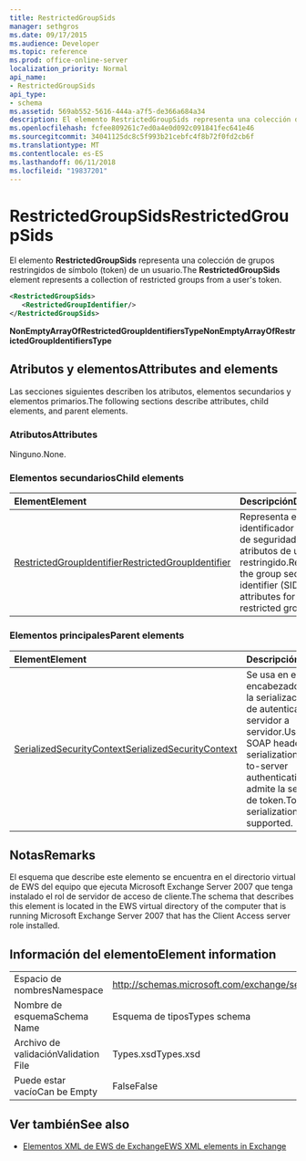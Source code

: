 ```yaml
---
title: RestrictedGroupSids
manager: sethgros
ms.date: 09/17/2015
ms.audience: Developer
ms.topic: reference
ms.prod: office-online-server
localization_priority: Normal
api_name:
- RestrictedGroupSids
api_type:
- schema
ms.assetid: 569ab552-5616-444a-a7f5-de366a684a34
description: El elemento RestrictedGroupSids representa una colección de grupos restringidos de símbolo (token) de un usuario.
ms.openlocfilehash: fcfee809261c7ed0a4e0d092c091841fec641e46
ms.sourcegitcommit: 34041125dc8c5f993b21cebfc4f8b72f0fd2cb6f
ms.translationtype: MT
ms.contentlocale: es-ES
ms.lasthandoff: 06/11/2018
ms.locfileid: "19837201"
---
```

# <a name="restrictedgroupsids"></a><span data-ttu-id="759ee-103">RestrictedGroupSids</span><span class="sxs-lookup"><span data-stu-id="759ee-103">RestrictedGroupSids</span></span>

<span data-ttu-id="759ee-104">El elemento **RestrictedGroupSids** representa una colección de grupos restringidos de símbolo (token) de un usuario.</span><span class="sxs-lookup"><span data-stu-id="759ee-104">The **RestrictedGroupSids** element represents a collection of restricted groups from a user's token.</span></span> 
  
```xml
<RestrictedGroupSids>
   <RestrictedGroupIdentifier/>
</RestrictedGroupSids>
```

 <span data-ttu-id="759ee-105">**NonEmptyArrayOfRestrictedGroupIdentifiersType**</span><span class="sxs-lookup"><span data-stu-id="759ee-105">**NonEmptyArrayOfRestrictedGroupIdentifiersType**</span></span>
## <a name="attributes-and-elements"></a><span data-ttu-id="759ee-106">Atributos y elementos</span><span class="sxs-lookup"><span data-stu-id="759ee-106">Attributes and elements</span></span>

<span data-ttu-id="759ee-107">Las secciones siguientes describen los atributos, elementos secundarios y elementos primarios.</span><span class="sxs-lookup"><span data-stu-id="759ee-107">The following sections describe attributes, child elements, and parent elements.</span></span>
  
### <a name="attributes"></a><span data-ttu-id="759ee-108">Atributos</span><span class="sxs-lookup"><span data-stu-id="759ee-108">Attributes</span></span>

<span data-ttu-id="759ee-109">Ninguno.</span><span class="sxs-lookup"><span data-stu-id="759ee-109">None.</span></span>
  
### <a name="child-elements"></a><span data-ttu-id="759ee-110">Elementos secundarios</span><span class="sxs-lookup"><span data-stu-id="759ee-110">Child elements</span></span>

|<span data-ttu-id="759ee-111">**Element**</span><span class="sxs-lookup"><span data-stu-id="759ee-111">**Element**</span></span>|<span data-ttu-id="759ee-112">**Descripción**</span><span class="sxs-lookup"><span data-stu-id="759ee-112">**Description**</span></span>|
|:-----|:-----|
|[<span data-ttu-id="759ee-113">RestrictedGroupIdentifier</span><span class="sxs-lookup"><span data-stu-id="759ee-113">RestrictedGroupIdentifier</span></span>](restrictedgroupidentifier.md) <br/> |<span data-ttu-id="759ee-114">Representa el identificador del grupo de seguridad (SID) y los atributos de un grupo restringido.</span><span class="sxs-lookup"><span data-stu-id="759ee-114">Represents the group security identifier (SID) and attributes for a restricted group.</span></span>  <br/> |
   
### <a name="parent-elements"></a><span data-ttu-id="759ee-115">Elementos principales</span><span class="sxs-lookup"><span data-stu-id="759ee-115">Parent elements</span></span>

|<span data-ttu-id="759ee-116">**Element**</span><span class="sxs-lookup"><span data-stu-id="759ee-116">**Element**</span></span>|<span data-ttu-id="759ee-117">**Descripción**</span><span class="sxs-lookup"><span data-stu-id="759ee-117">**Description**</span></span>|
|:-----|:-----|
|[<span data-ttu-id="759ee-118">SerializedSecurityContext</span><span class="sxs-lookup"><span data-stu-id="759ee-118">SerializedSecurityContext</span></span>](serializedsecuritycontext.md) <br/> |<span data-ttu-id="759ee-119">Se usa en el encabezado SOAP para la serialización de token de autenticación de servidor a servidor.</span><span class="sxs-lookup"><span data-stu-id="759ee-119">Used in the SOAP header for token serialization in server- to-server authentication.</span></span> <span data-ttu-id="759ee-120">No se admite la serialización de token.</span><span class="sxs-lookup"><span data-stu-id="759ee-120">Token serialization is not supported.</span></span>  <br/> |
   
## <a name="remarks"></a><span data-ttu-id="759ee-121">Notas</span><span class="sxs-lookup"><span data-stu-id="759ee-121">Remarks</span></span>

<span data-ttu-id="759ee-122">El esquema que describe este elemento se encuentra en el directorio virtual de EWS del equipo que ejecuta Microsoft Exchange Server 2007 que tenga instalado el rol de servidor de acceso de cliente.</span><span class="sxs-lookup"><span data-stu-id="759ee-122">The schema that describes this element is located in the EWS virtual directory of the computer that is running Microsoft Exchange Server 2007 that has the Client Access server role installed.</span></span>
  
## <a name="element-information"></a><span data-ttu-id="759ee-123">Información del elemento</span><span class="sxs-lookup"><span data-stu-id="759ee-123">Element information</span></span>

|||
|:-----|:-----|
|<span data-ttu-id="759ee-124">Espacio de nombres</span><span class="sxs-lookup"><span data-stu-id="759ee-124">Namespace</span></span>  <br/> |http://schemas.microsoft.com/exchange/services/2006/types  <br/> |
|<span data-ttu-id="759ee-125">Nombre de esquema</span><span class="sxs-lookup"><span data-stu-id="759ee-125">Schema Name</span></span>  <br/> |<span data-ttu-id="759ee-126">Esquema de tipos</span><span class="sxs-lookup"><span data-stu-id="759ee-126">Types schema</span></span>  <br/> |
|<span data-ttu-id="759ee-127">Archivo de validación</span><span class="sxs-lookup"><span data-stu-id="759ee-127">Validation File</span></span>  <br/> |<span data-ttu-id="759ee-128">Types.xsd</span><span class="sxs-lookup"><span data-stu-id="759ee-128">Types.xsd</span></span>  <br/> |
|<span data-ttu-id="759ee-129">Puede estar vacío</span><span class="sxs-lookup"><span data-stu-id="759ee-129">Can be Empty</span></span>  <br/> |<span data-ttu-id="759ee-130">False</span><span class="sxs-lookup"><span data-stu-id="759ee-130">False</span></span>  <br/> |
   
## <a name="see-also"></a><span data-ttu-id="759ee-131">Ver también</span><span class="sxs-lookup"><span data-stu-id="759ee-131">See also</span></span>



- [<span data-ttu-id="759ee-132">Elementos XML de EWS de Exchange</span><span class="sxs-lookup"><span data-stu-id="759ee-132">EWS XML elements in Exchange</span></span>](ews-xml-elements-in-exchange.md)

